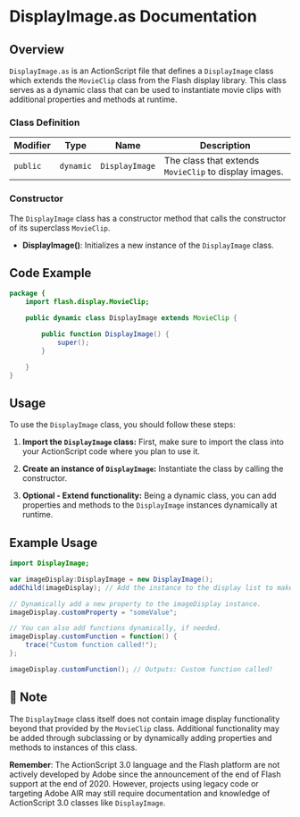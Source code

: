 # DisplayImage.as Documentation

## Overview
`DisplayImage.as` is an ActionScript file that defines a `DisplayImage` class which extends the `MovieClip` class from the Flash display library.
This class serves as a dynamic class that can be used to instantiate movie clips with additional properties and methods at runtime.

### Class Definition

| Modifier        | Type         | Name          | Description                                           |
|-----------------|--------------|---------------|-------------------------------------------------------|
| `public`        | `dynamic`    | `DisplayImage`| The class that extends `MovieClip` to display images. |

### Constructor

The `DisplayImage` class has a constructor method that calls the constructor of its superclass `MovieClip`.

- **DisplayImage()**: Initializes a new instance of the `DisplayImage` class.

## Code Example

```actionscript
package {
    import flash.display.MovieClip;

    public dynamic class DisplayImage extends MovieClip {

        public function DisplayImage() {
            super();
        }

    }
}
```

## Usage

To use the `DisplayImage` class, you should follow these steps:

1. **Import the `DisplayImage` class:** First, make sure to import the class into your ActionScript code where you plan to use it.

2. **Create an instance of `DisplayImage`:** Instantiate the class by calling the constructor.

3. **Optional - Extend functionality:** Being a dynamic class, you can add properties and methods to the `DisplayImage` instances dynamically at runtime.

## Example Usage

```actionscript
import DisplayImage;

var imageDisplay:DisplayImage = new DisplayImage();
addChild(imageDisplay); // Add the instance to the display list to make it visible.

// Dynamically add a new property to the imageDisplay instance.
imageDisplay.customProperty = "someValue";

// You can also add functions dynamically, if needed.
imageDisplay.customFunction = function() {
    trace("Custom function called!");
};

imageDisplay.customFunction(); // Outputs: Custom function called!
```

## 📌 Note
The `DisplayImage` class itself does not contain image display functionality beyond that provided by the `MovieClip` class. Additional functionality may be added through subclassing or by dynamically adding properties and methods to instances of this class.

**Remember**: The ActionScript 3.0 language and the Flash platform are not actively developed by Adobe since the announcement of the end of Flash support at the end of 2020. However, projects using legacy code or targeting Adobe AIR may still require documentation and knowledge of ActionScript 3.0 classes like `DisplayImage`.
